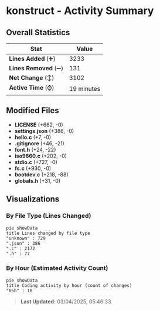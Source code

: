 # konstruct - Activity Summary 

## Overall Statistics

| Stat                   | Value                                                             |
| ---------------------- | ----------------------------------------------------------------- |
| **Lines Added** (➕)   | 3233                                          |
| **Lines Removed** (➖) | 131                                        |
| **Net Change** (↕)    | 3102                |
| **Active Time** (⌚)   | 19 minutes |


## Modified Files
- **LICENSE** (+662, -0)
- **settings.json** (+386, -0)
- **hello.c** (+7, -0)
- **.gitignore** (+46, -21)
- **font.h** (+24, -22)
- **iso9660.c** (+202, -0)
- **stdio.c** (+727, -0)
- **fs.c** (+930, -0)
- **bootdev.c** (+218, -88)
- **globals.h** (+31, -0)

## Visualizations

### By File Type (Lines Changed)

```mermaid
pie showData
title Lines changed by file type
"unknown" : 729
".json" : 386
".c" : 2172
".h" : 77
```

### By Hour (Estimated Activity Count)

```mermaid
pie showData
title Coding activity by hour (count of changes)
"05h" : 18
```


> **Last Updated:** 03/04/2025, 05:46:33